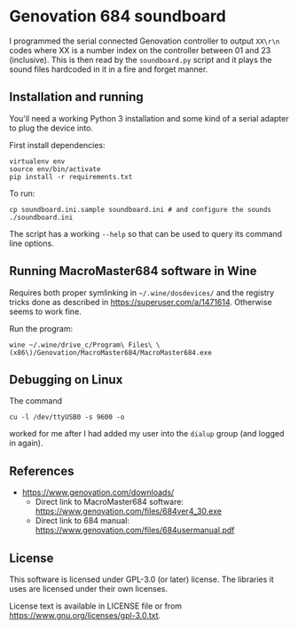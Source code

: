 # Genovation 684 soundboard

I programmed the serial connected Genovation controller to output `XX\r\n`
codes where XX is a number index on the controller between 01 and 23
(inclusive). This is then read by the `soundboard.py` script and it plays the
sound files hardcoded in it in a fire and forget manner.

## Installation and running

You'll need a working Python 3 installation and some kind of a serial adapter
to plug the device into.

First install dependencies:
```
virtualenv env
source env/bin/activate
pip install -r requirements.txt
```

To run:
```
cp soundboard.ini.sample soundboard.ini # and configure the sounds
./soundboard.ini
```

The script has a working `--help` so that can be used to query its command
line options.

## Running MacroMaster684 software in Wine

Requires both proper symlinking in `~/.wine/dosdevices/` and the registry
tricks done as described in https://superuser.com/a/1471614. Otherwise seems
to work fine.

Run the program:
```
wine ~/.wine/drive_c/Program\ Files\ \(x86\)/Genovation/MacroMaster684/MacroMaster684.exe 
```

## Debugging on Linux

The command
```
cu -l /dev/ttyUSB0 -s 9600 -o
```
worked for me after I had added my user into the `dialup` group (and logged in again).

## References

- https://www.genovation.com/downloads/
  - Direct link to MacroMaster684 software: https://www.genovation.com/files/684ver4_30.exe
  - Direct link to 684 manual: https://www.genovation.com/files/684usermanual.pdf

## License

This software is licensed under GPL-3.0 (or later) license. The libraries it
uses are licensed under their own licenses.

License text is available in LICENSE file or from
https://www.gnu.org/licenses/gpl-3.0.txt.
